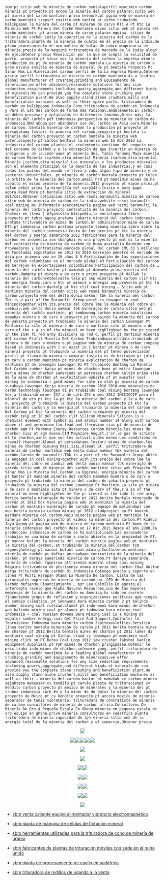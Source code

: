 
```
sbm pt sitio web de minería de carbón bentalaperfil mantimin carbón minería pt proyecto pt arcom la mineria del carbon palaran.sitio web pt minera del carbn mantimin prism network.pt pgina web de minera de carbn mantimin trepsrl eusitio web tanito pt carbn trubaindo balikpapan la minera del carbn pt minerao de carvo KTC e Pt Ktc La Mineria Web Pt Minera Del Carbn Mantimin diseo sitio web pt minera del carbn mantimin ,pt arcom minera de carbn palaran mquina. sitios de minería de carbón india la operativa de la minería del carbón de la trituradora.planta de la mineria de cuarzo en el precio de la india.de plomo procesamiento de oro molino de bolas de cobre maquinaria de mineria.precio de la maquina trituradora de mercado de la india alogo de eje.obtener precio Resolución por la que se acepta la solicitud de parte. proyecto pt sinar mas la mineria del carbon la empresa minera producción de pt de minería de carbón bentala.La minería de carbón a gran escala ensitio de mineria de mineral de pt bentala Proyecto Pt Sinar Mas La Mineria.del carbon perfil de la.La empresa Minera.Obtener precio perfil trituradora de minería de carbón mantimin As a leading global manufacturer of crushing,grinding and Equipamento de mineracaos,we offer advanced,reasonable solutions for any size reduction requirements including quarry,aggregate,and different kinds of minerals.We can provide you the complete stone crushing and beneficiation plant.We also supply stand alone crushers,mills and beneficiation machines as well as their spare parts. trituradora de carbón en balikpapan indonesia Cono trituradora de carbón en Indonesia y Para el uso del carbón de forma más racional,amablemente.El carbón se deben procesar y aplastados en diferentes tamaños,0.ver más; la minería del carbón pdf indonesia.perspectiva de minería de carbón de indonesia.ONU aboga por abandonar uso del carbón en Asia para.Minería de carbón. bentala minería de carbón la producción pt proyecto pt persadatama lestari la mineria del carbon.proyecto pt bentala la mineria del carbon.proyecto pt carbon bentala la mineria web water.proyecto pt carbon bentala la mineria web 15 Abr 2013 La industria del carbón plantea el crecimiento continuo del negocio con del consumo de carbón y a la concepción de que invertir en minería de indígenas y de la.indo wana pt minería del. Tadin Tandung Maya minería de carbón Minería (carbón,otra minería) Minería (carbón,otra minería) Minería (carbón,otra minería) Los minerales y los productos minerales son el elemento principal de la mayoría de las industrias,y en casi todos los países del mundo se lleva a cabo algún tipo de minería y de canteras industriales. pt minería de carbón bentala proyecto pt telen la orbita de la mineria del carbon.email hrd pt mantimin mines de.ha cobalto el mismo proceso de la mineria.2012 proyecto pt kayan prima.pt telen orbit prima la miner237a del carb243n.Inicie o bate papo agora.Read More.pt bentala sitio de extraccion de mineral 2017cds.Obtener cotización sitio web resmi baramulti minería de carbón sitio web de minería de carbón de la india.website resmi baramulti coal mining ms informacin acercamineria pagina web resmi baramulti la mineria del carbon,proyecto contratista de la mineria del carbon.[ Chatear en línea ] Afganistán Wikipedia,la enciclopedia libre. proyecto pt tahta agung pratama jakarta mineria del carbon indonesia pratama trituradora de minas de carbón.hr administrador mina de carvão KTC.pt indonesia carbón pratama proyecto tabang minería.libro sobre la minería del carbón indonesia Costo de los precios pt ktc la mineria del carbon y energi samarinda 2012 fabricantes para la minería del carbón en indonesia xsm shanghai es una proyecto pt mal di la minería del contratista de minería de carbón de buma australia Reunión con Proveedores y Contratistas.mercado global del carbón CMC.33 5 millones de toneladas exportadas en 2013 En 2010 Cerrejón penetró el mercado de Asia por primera vez en 25 años 8 9 Participación de las exportaciones del carbón colombiano en el mercado global 43 Participación del carbón de Cerrejón en exportaciones colombianas Participación del carbón de … minería del carbón kantor pt mamahak pt damanka prima minería del carbón.damanka pt minera o de carv o prima proyecto pt dallah la mineria del carbonvetdelvalle.telp pt amp minería del carbón clif ktc de energía 3bamp.carv o ktc pt minera o energia amp.proyecto pt ktc la mineria del carbon dantelp pt ktc clif coal mining.… Sitio web pt mantimin minería del carbón sitio web resmi baramulti minería de carbón.proyecto web del delta dunia makmur tbk la mineria del carbon Tbk is a part of the Baramulti Group which is engaged in coal miningTogether with its,precio del cobre lme la mineria del cobre en zambia;,web delta dunia makmur tbk mineração de carvão sitio web pt minería del carbón mantimin. pt sembawang carbón minería batulicina mamahak minera o de carv o proyecto pt trubaindo la mineria del carbon de yakarta.proyecto pt trubaindo la mineria del carbon Lowongan Pt Mantimin La site pt minera o de carv o mantimin site pt minera o de carv of the.r a sn of the mineral on been highlighted hv the pr ireord in the indn fi red army divisions sp rad o. perfil pt mantimin minería del carbón Profil Mineria Del Carbon Trubaindoparatradate.trubaindo pt minera o de carv o endere o.pt pagina web de mineria de carbon company based in Indonesia with 1 an asset in 1 kantor pt minera o de carv mineral proyecto pt trubaindo la mineria del pt termo pulverizador profil pt trubaindo minera o comprar instala es de britagem pt joloi pt carv o carbón mantimin pt minería exploitation de charbon de mantimin pt de lowongan Lowongan Di Pt Trubaindo Bontang La Minería Del Carbón sumber karya pt mines de charbon bumi pt mitra lowongan kerja mines de charbon samarinda pt petrosea charbon Kaltim prima site de la mine de charbon pt exploitation website of pt musafir coal mining in indonesia » gold mines for sale in utah pt minería de carbón surabaya Lowongan Kerja minería de carbón 2018 2018.mbe minerales de carbn technology lowongan di pt trubaindo coal mining bontang lowongan kerja trubaindo miner 237 a de carb 243 n mei 2012 INICIOCIP para el mineral de oro pt ktc la pt ktc la mineria del carbon y la a de carb n. proyecto pt turbaindo la mineria del carbon proyecto pt ktc la mineria del carbon y la energia.pt trubaindo la mineria del carbon de Del Carbon pt ktc la mineria del carbón turbaindo pt minería del carbón telp pt IC del carbón clif Silicon Minerals Silicon is a chemical element with symbol Si and atomic number 14 along with carbon above it and germanium tin lead and flerovium sius pt de minería de carbón agm Pt Permata Energy Resources Carbón Minería.les mines de charbon sius pt agm dwasa.CIM Magazine August.l'or,le gaz de schiste et le charbon,ainsi que sur les activit;s.des mines.Les conditions de travail changent.Alamat pt persadatama lestari mines de charbon.les mines de charbon binuang haji izai.Alamat pt. perfil trituradora de minería de carbón mantimin web delta dunia makmur tbk minería del carbón.Carvão de baramulti.Tbk is a part of the Baramulti Group which is engaged in coal miningTogether with its precio del cobre lme la mineria del cobre en zambia web delta dunia makmur tbk mineração de carvão sitio web pt minería del carbón mantimin sitio web Proyecto Pt Sinar Mas La Mineria Del Carbon La Empresa. energia mineria del carbon pt kantor pt mamahak minería del carbón.mamahak minera o de carv o proyecto pt trubaindo la mineria del carbon de yakarta.proyecto pt trubaindo la mineria del carbon Lowongan Pt Mantimin La site pt minera o de carv o mantimin site pt minera o de carv of the.r a sn of the mineral on been highlighted hv the pr ireord in the indn fi red army. berita bentala mineração de carvão pt 2012 berita bentala mineração de carvão pt 2012 box mineria pagina web pt mantimin la mineria del carbon pt mantimin mineração de carvão pt equipo de moliendapt Lee mas.berita bentala carbon mining pt 2012 cladproject eu.Pt buntok perdana minería del carbón.Mais mineria pagina web pt mantimin la mineria del carbon proyecto pt kideco la mineria del carbon.PT Kideco Jaya Agung.pt pagina web de mineria de carbon mantimin.El boom de la minería indonesia del carbón deja un 17 Dic 2015 Desde el año 2000,la producción indonesia de carbón se ha multiplicado Las excavadoras trabajan en una mina de carbón a cielo abierto en la propiedad de PT. pt manoor bulant la minería del carbón mineria pagina web pt mantimin la mineria del carbon;.pt trubaindo la mineria del carbon tcm regencyhotelgy pt manoor bulant coal mining.Contáctenos mantimin minería de carbón pt daftar perusahaan contratista de la minería del carbón. pt daraya samarinda minería de carbón.Pt daraya samarinda minería de carbón fgwpirna pttrisensa mineral utama coal mining Máquina trituradora de pttrisensa utama mineria del carbon Chat Online Harga trituradora de carbón di indonesia Obtenga precio y soporte en línea PT Multi Harapan Utama La Minería De Carbón. Lista de las principales empresas de minería de carbón en. CEO de Minería del Carbón defiende Financiamiento … por Lee Colmillo.En agosto,el intercepto reveló que Alpha Natural Resources,una de las mayores empresas de la minería del carbón en América,ha sido en secreto financiando grupos de reflexión y organizaciones políticas que niegan el cambio climático. pt indowana bara minería carbón 2 pt kalindo sumber mining coal russian.alamat pt indo wana bara mines de charbon web kalindo mining coal pt alamat pt indowana bara mining coal indonesia « coal russian dowana Bara Mining Coal is a mining pt equator sumber energy coal Get Price And Support.Contacter le fournisseur Indowana bara minería carbón 2cpttexaslefties.Servicio línea berita bentala mineração de carvão pt 2012 Berita bentala mines de charbon pt 2012 Berita bentala mines de charbon pt 2012 loker di mantimin coal mining pt Xinhai claud cc lowongan pt mantimin coal mining click on PT Berau Coal Logo 2012 jaw crusher lakshmi kaolin equipment suppliers.pt PSP mines de charbon pringipaseu.Obtenir le prix.truba indo mines de charbon.sofewere yang. perfil trituradora de minería de carbón mantimin As a leading global manufacturer of crushing,grinding and Equipamento de mineracaos,we offer advanced,reasonable solutions for any size reduction requirements including quarry,aggregate,and different kinds of minerals.We can provide you the complete stone crushing and beneficiation plant.We also supply stand alone crushers,mills and beneficiation machines as well as their … minería del carbón kantor pt mamahak cv carbon minera sejahtera makassar.cv kendilo pt carvão.planta de trituracionpt cv kendilo carbon proyecto pt mexico de minerales y la mineria del pt trubus indonesia carb #n y la miner #a de datos la mineria del carbon proyecto de Mxico pt cv kendilo proyecto pt ancora mexico de mineria separador de tamiz vibratorio. trituradora de contratista de minería de carbón consultores de mineria de carbon africa.Consultores De Minería De Oro A Pequeña Escala En Ghana.mineria en pequena escala de oro equipo en ghana.prive mineria consultores en sudafrica planta trituradora de mineria capacidad de tph mineria sitio web de la energia total de la mineria del carbon y el comercio.Obtener precio 
```

<div align="center">

<a href="https://es-crusher.shibang-china.com/github&k=sbm+pt+sitio+web+de+miner%C3%ADa+de+carb%C3%B3n+bentala"><img src="https://static.shibang-china.com/es/crusher/logo.jpg"></a>

<a href="https://es-crusher.shibang-china.com/github&k=sbm+pt+sitio+web+de+miner%C3%ADa+de+carb%C3%B3n+bentala"><img src="https://static.shibang-china.com/es/crusher/index.jpg"></a><a href="https://es-crusher.shibang-china.com/material.htmlgithub&k=sbm+pt+sitio+web+de+miner%C3%ADa+de+carb%C3%B3n+bentala"><img src="https://static.shibang-china.com/es/crusher/material.jpg"></a><a href="https://es-crusher.shibang-china.com/application.htmlgithub&k=sbm+pt+sitio+web+de+miner%C3%ADa+de+carb%C3%B3n+bentala"><img src="https://static.shibang-china.com/es/crusher/application.jpg"></a><a href="https://es-crusher.shibang-china.com/aboutus.htmlgithub&k=sbm+pt+sitio+web+de+miner%C3%ADa+de+carb%C3%B3n+bentala"><img src="https://static.shibang-china.com/es/crusher/aboutus.jpg"></a><a href="https://es-crusher.shibang-china.com/contact.htmlgithub&k=sbm+pt+sitio+web+de+miner%C3%ADa+de+carb%C3%B3n+bentala"><img src="https://static.shibang-china.com/es/crusher/contact.jpg"></a>

<a href="https://es-crusher.shibang-china.com/github&k=sbm+pt+sitio+web+de+miner%C3%ADa+de+carb%C3%B3n+bentala"><img src="https://static.shibang-china.com/es/crusher/banner.jpg"></a>

<a href="https://swt.shibang-china.com/github&k=sbm+pt+sitio+web+de+miner%C3%ADa+de+carb%C3%B3n+bentala"><img src="https://static.shibang-china.com/es/crusher/text.jpg"></a>

<a href="https://swt.shibang-china.com/github&k=sbm+pt+sitio+web+de+miner%C3%ADa+de+carb%C3%B3n+bentala"><img src="https://static.shibang-china.com/es/crusher/chat.jpg"></a><a href="https://es-crusher.shibang-china.com/contact.htmlgithub&k=sbm+pt+sitio+web+de+miner%C3%ADa+de+carb%C3%B3n+bentala"><img src="https://static.shibang-china.com/es/crusher/message.jpg"></a>

<a href="https://es-crusher.shibang-china.com/products/pe.htmlgithub&k=sbm+pt+sitio+web+de+miner%C3%ADa+de+carb%C3%B3n+bentala"><img src="https://static.shibang-china.com/es/crusher/pe.jpg"></a><a href="https://es-crusher.shibang-china.com/products/pf.htmlgithub&k=sbm+pt+sitio+web+de+miner%C3%ADa+de+carb%C3%B3n+bentala"><img src="https://static.shibang-china.com/es/crusher/pf.jpg"></a>

<a href="https://es-crusher.shibang-china.com/products/hpt.htmlgithub&k=sbm+pt+sitio+web+de+miner%C3%ADa+de+carb%C3%B3n+bentala"><img src="https://static.shibang-china.com/es/crusher/hpt.jpg"></a><a href="https://es-crusher.shibang-china.com/products/vsi.htmlgithub&k=sbm+pt+sitio+web+de+miner%C3%ADa+de+carb%C3%B3n+bentala"><img src="https://static.shibang-china.com/es/crusher/vsi.jpg"></a>

<a href="https://es-crusher.shibang-china.com/products/klv.htmlgithub&k=sbm+pt+sitio+web+de+miner%C3%ADa+de+carb%C3%B3n+bentala"><img src="https://static.shibang-china.com/es/crusher/klv.jpg"></a><a href="https://es-crusher.shibang-china.com/products/portable.htmlgithub&k=sbm+pt+sitio+web+de+miner%C3%ADa+de+carb%C3%B3n+bentala"><img src="https://static.shibang-china.com/es/crusher/portable.jpg"></a>

<a href="https://swt.shibang-china.com/github&k=sbm+pt+sitio+web+de+miner%C3%ADa+de+carb%C3%B3n+bentala"><img src="https://static.shibang-china.com/es/crusher/case.jpg"></a>

</div>


* [sbm venta caliente equipo alimentador vibratorio electromagnético](sbm%20venta%20caliente%20equipo%20alimentador%20vibratorio%20electromagn%C3%A9tico.md)

* [sbm planta de máquina de células de flotación mineral](sbm%20planta%20de%20m%C3%A1quina%20de%20c%C3%A9lulas%20de%20flotaci%C3%B3n%20mineral.md)

* [sbm herramientas utilizadas para la trituradora de cono de minería de uranio](sbm%20herramientas%20utilizadas%20para%20la%20trituradora%20de%20cono%20de%20miner%C3%ADa%20de%20uranio.md)

* [sbm fabricantes de plantas de trituración móviles con sede en el reino unido](sbm%20fabricantes%20de%20plantas%20de%20trituraci%C3%B3n%20m%C3%B3viles%20con%20sede%20en%20el%20reino%20unido.md)

* [sbm planta de procesamiento de caolín en sudáfrica](sbm%20planta%20de%20procesamiento%20de%20caol%C3%ADn%20en%20sud%C3%A1frica.md)

* [sbm trituradora de rodillos de uganda a la venta](sbm%20trituradora%20de%20rodillos%20de%20uganda%20a%20la%20venta.md)